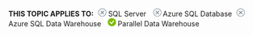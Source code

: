 <Token>**THIS TOPIC APPLIES TO:**![no](../../Images/Image/ImageNotContaina/no.png)SQL Server ![no](../../Images/Image/ImageNotContaina/no.png)Azure SQL Database![no](../../Images/Image/ImageNotContaina/no.png)Azure SQL Data Warehouse ![yes](../../Images/Image/ImageNotContaina/yes.png)Parallel Data Warehouse </Token>